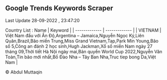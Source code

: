 

## Google Trends Keywords Scraper 
 
Last Update 28-09-2022 , 23:47:20

Country List :
 Name  | Keyword |
| ------------- | ------------- |
| VIETNAM | Việt Nam đấu với Ấn Độ,Argentina – Jamaica,Nguyễn Ngọc Ký,Liên Quân,Brazil,Bão miền Trung,Miss Grand Vietnam,Tap,Park Min Young,Bão số 5,Công an đánh 2 học sinh,Hugh Jackman,Xổ số miền Nam ngày 27 tháng 09,Thời tiết Hà Nội ngày mai,Bản quyền World Cup 2022,Nguyễn Văn Toàn,Tin bão mới nhất,Bồ Đào Nha – Tây Ban Nha,Truc tiep bong Da,Việt Nam |



© Abdul Muttaqin 
